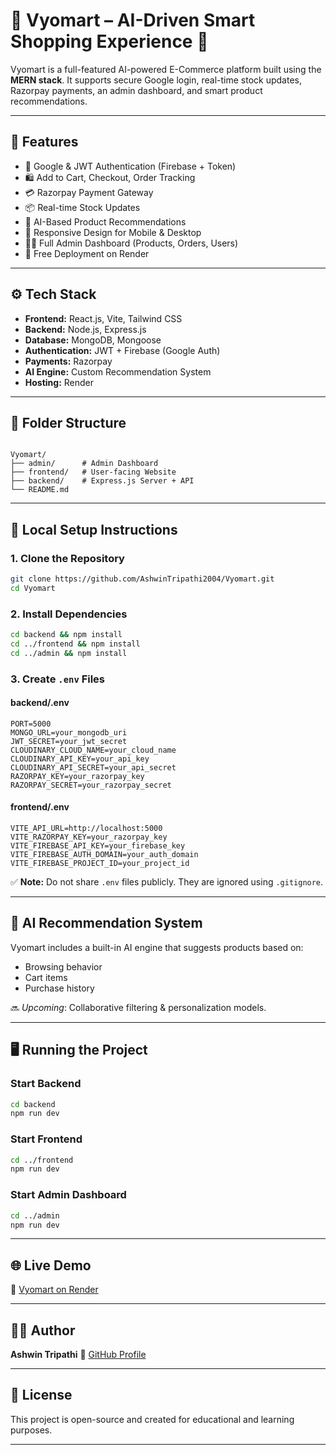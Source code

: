 # 🧠 Vyomart – AI-Driven Smart Shopping Experience 🛒

Vyomart is a full-featured AI-powered E-Commerce platform built using the **MERN stack**. It supports secure Google login, real-time stock updates, Razorpay payments, an admin dashboard, and smart product recommendations. 

---

## 🚀 Features

- 🔐 Google & JWT Authentication (Firebase + Token)
- 🛍️ Add to Cart, Checkout, Order Tracking
- 💳 Razorpay Payment Gateway
- 📦 Real-time Stock Updates
- 🤖 AI-Based Product Recommendations
- 📱 Responsive Design for Mobile & Desktop
- 🧑‍💼 Full Admin Dashboard (Products, Orders, Users)
- 🚀 Free Deployment on Render

---

## ⚙️ Tech Stack

- **Frontend:** React.js, Vite, Tailwind CSS  
- **Backend:** Node.js, Express.js  
- **Database:** MongoDB, Mongoose  
- **Authentication:** JWT + Firebase (Google Auth)  
- **Payments:** Razorpay  
- **AI Engine:** Custom Recommendation System  
- **Hosting:** Render

---

## 📁 Folder Structure

```

Vyomart/
├── admin/      # Admin Dashboard
├── frontend/   # User-facing Website
├── backend/    # Express.js Server + API
└── README.md

````

---

## 🔧 Local Setup Instructions

### 1. Clone the Repository

```bash
git clone https://github.com/AshwinTripathi2004/Vyomart.git
cd Vyomart
````

### 2. Install Dependencies

```bash
cd backend && npm install
cd ../frontend && npm install
cd ../admin && npm install
```

### 3. Create `.env` Files

#### backend/.env

```
PORT=5000
MONGO_URL=your_mongodb_uri
JWT_SECRET=your_jwt_secret
CLOUDINARY_CLOUD_NAME=your_cloud_name
CLOUDINARY_API_KEY=your_api_key
CLOUDINARY_API_SECRET=your_api_secret
RAZORPAY_KEY=your_razorpay_key
RAZORPAY_SECRET=your_razorpay_secret
```

#### frontend/.env

```
VITE_API_URL=http://localhost:5000
VITE_RAZORPAY_KEY=your_razorpay_key
VITE_FIREBASE_API_KEY=your_firebase_key
VITE_FIREBASE_AUTH_DOMAIN=your_auth_domain
VITE_FIREBASE_PROJECT_ID=your_project_id
```

✅ **Note:** Do not share `.env` files publicly. They are ignored using `.gitignore`.

---

## 🧠 AI Recommendation System

Vyomart includes a built-in AI engine that suggests products based on:

* Browsing behavior
* Cart items
* Purchase history

🔜 *Upcoming*: Collaborative filtering & personalization models.

---

## 🖥️ Running the Project

### Start Backend

```bash
cd backend
npm run dev
```

### Start Frontend

```bash
cd ../frontend
npm run dev
```

### Start Admin Dashboard

```bash
cd ../admin
npm run dev
```

---

## 🌐 Live Demo

🔗 [Vyomart on Render](vyomart-frontend.onrender.com) 

---

## 👨‍💻 Author

**Ashwin Tripathi**
🔗 [GitHub Profile](https://github.com/AshwinTripathi2004)

---

## 📄 License

This project is open-source and created for educational and learning purposes.

---

